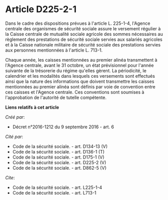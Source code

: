 # Article D225-2-1

Dans le cadre des dispositions prévues à l'article L. 225-1-4, l'Agence centrale des organismes de sécurité sociale assure le
versement régulier à la Caisse centrale de mutualité sociale agricole des sommes nécessaires au règlement des prestations de
sécurité sociale servies aux salariés agricoles et à la Caisse nationale militaire de sécurité sociale des prestations
servies aux personnes mentionnées à l'article L. 713-1. 

Chaque année, les caisses mentionnées au premier alinéa transmettent à l'Agence centrale, avant le 31 octobre, un état
prévisionnel pour l'année suivante de la trésorerie du régime qu'elles gèrent. La périodicité, le calendrier et les modalités
dans lesquels ces versements sont effectués ainsi que la nature des informations que doivent transmettre les caisses
mentionnées au premier alinéa sont définis par voie de convention entre ces caisses et l'Agence centrale. Ces conventions
sont soumises à l'approbation de l'autorité de tutelle compétente.

**Liens relatifs à cet article**

_Créé par_:

  - Décret n°2016-1212 du 9 septembre 2016 - art. 6

_Cité par_:

  - Code de la sécurité sociale. - art. D134-13 (V)
  - Code de la sécurité sociale. - art. D136-1 (T)
  - Code de la sécurité sociale. - art. D175-1 (V)
  - Code de la sécurité sociale. - art. D225-2 (V)
  - Code de la sécurité sociale. - art. D862-5 (V)

_Cite_:

  - Code de la sécurité sociale. - art. L225-1-4
  - Code de la sécurité sociale. - art. L713-1
